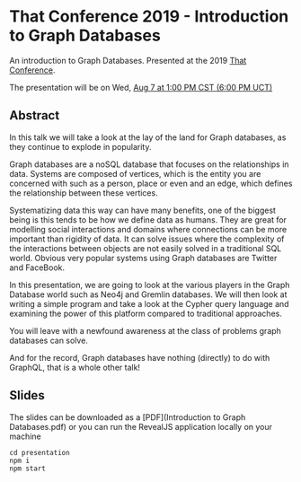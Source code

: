 # That Conference 2019 - Introduction to Graph Databases

An introduction to Graph Databases. Presented at the 2019 [That Conference](https://www.thatconference.com/).

The presentation will be on Wed, [Aug 7 at 1:00 PM CST (6:00 PM UCT)](https://www.thatconference.com/Sessions/Session/13848)

## Abstract

In this talk we will take a look at the lay of the land for Graph databases, as they continue to explode in popularity.

Graph databases are a noSQL database that focuses on the relationships in data. Systems are composed of vertices, which is the entity you are concerned with such as a person, place or even and an edge, which defines the relationship between these vertices.

Systematizing data this way can have many benefits, one of the biggest being is this tends to be how we define data as humans. They are great for modelling social interactions and domains where connections can be more important than rigidity of data. It can solve issues where the complexity of the interactions between objects are not easily solved in a traditional SQL world. Obvious very popular systems using Graph databases are Twitter and FaceBook.

In this presentation, we are going to look at the various players in the Graph Database world such as Neo4j and Gremlin databases. We will then look at writing a simple program and take a look at the Cypher query language and examining the power of this platform compared to traditional approaches.

You will leave with a newfound awareness at the class of problems graph databases can solve.

And for the record, Graph databases have nothing (directly) to do with GraphQL, that is a whole other talk!

## Slides

The slides can be downloaded as a [PDF](Introduction to Graph Databases.pdf) or you can run the RevealJS application locally on your machine

```
cd presentation
npm i
npm start
```
